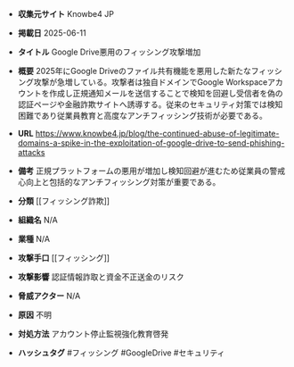 - **収集元サイト**
Knowbe4 JP

- **掲載日**
2025-06-11

- **タイトル**
Google Drive悪用のフィッシング攻撃増加

- **概要**
2025年にGoogle Driveのファイル共有機能を悪用した新たなフィッシング攻撃が急増している。攻撃者は独自ドメインでGoogle Workspaceアカウントを作成し正規通知メールを送信することで検知を回避し受信者を偽の認証ページや金融詐欺サイトへ誘導する。従来のセキュリティ対策では検知困難であり従業員教育と高度なアンチフィッシング技術が必要である。

- **URL**
https://www.knowbe4.jp/blog/the-continued-abuse-of-legitimate-domains-a-spike-in-the-exploitation-of-google-drive-to-send-phishing-attacks

- **備考**
正規プラットフォームの悪用が増加し検知回避が進むため従業員の警戒心向上と包括的なアンチフィッシング対策が重要である。

- **分類**
[[フィッシング詐欺]]

- **組織名**
N/A

- **業種**
N/A

- **攻撃手口**
[[フィッシング]]

- **攻撃影響**
認証情報詐取と資金不正送金のリスク

- **脅威アクター**
N/A

- **原因**
不明

- **対処方法**
アカウント停止監視強化教育啓発

- **ハッシュタグ**
#フィッシング #GoogleDrive #セキュリティ
